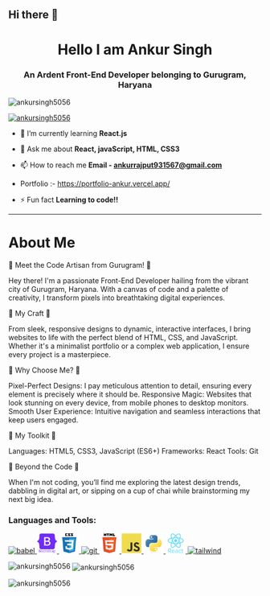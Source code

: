 ## Hi there 👋
<h1 align="center">Hello I am Ankur Singh</h1>
<h3 align="center">An Ardent Front-End Developer belonging to Gurugram, Haryana</h3>

<p align="left"> <img src="https://komarev.com/ghpvc/?username=ankursingh5056&label=Profile%20views&color=0e75b6&style=flat" alt="ankursingh5056" /> </p>

<p align="left"> <a href="https://github.com/ryo-ma/github-profile-trophy"><img src="https://github-profile-trophy.vercel.app/?username=ankursingh5056" alt="ankursingh5056" /></a> </p>

- 🌱 I’m currently learning **React.js**

- 💬 Ask me about **React, javaScript, HTML, CSS3**
- 📫 How to reach me **Email - ankurrajput931567@gmail.com**
- Portfolio  :-  https://portfolio-ankur.vercel.app/

- ⚡ Fun fact **Learning to code!!**
<hr/>
<h1>About Me</h1>
🎨 Meet the Code Artisan from Gurugram! 🎨

Hey there! I'm a passionate Front-End Developer hailing from the vibrant city of Gurugram, Haryana. With a canvas of code and a palette of creativity, I transform pixels into breathtaking digital experiences.

🌟 My Craft 🌟

From sleek, responsive designs to dynamic, interactive interfaces, I bring websites to life with the perfect blend of HTML, CSS, and JavaScript. Whether it's a minimalist portfolio or a complex web application, I ensure every project is a masterpiece.

🚀 Why Choose Me? 🚀

Pixel-Perfect Designs: I pay meticulous attention to detail, ensuring every element is precisely where it should be.
Responsive Magic: Websites that look stunning on every device, from mobile phones to desktop monitors.
Smooth User Experience: Intuitive navigation and seamless interactions that keep users engaged.

🎨 My Toolkit 🎨

Languages: HTML5, CSS3, JavaScript (ES6+)
Frameworks: React
Tools: Git

🌈 Beyond the Code 🌈

When I'm not coding, you’ll find me exploring the latest design trends, dabbling in digital art, or sipping on a cup of chai while brainstorming my next big idea.

<p align="left">
</p>

<h3 align="left">Languages and Tools:</h3>
<p align="left"> <a href="https://babeljs.io/" target="_blank" rel="noreferrer"> <img src="https://www.vectorlogo.zone/logos/babeljs/babeljs-icon.svg" alt="babel" width="40" height="40"/> </a> <a href="https://getbootstrap.com" target="_blank" rel="noreferrer"> <img src="https://raw.githubusercontent.com/devicons/devicon/master/icons/bootstrap/bootstrap-plain-wordmark.svg" alt="bootstrap" width="40" height="40"/> </a> <a href="https://www.w3schools.com/css/" target="_blank" rel="noreferrer"> <img src="https://raw.githubusercontent.com/devicons/devicon/master/icons/css3/css3-original-wordmark.svg" alt="css3" width="40" height="40"/> </a> <a href="https://git-scm.com/" target="_blank" rel="noreferrer"> <img src="https://www.vectorlogo.zone/logos/git-scm/git-scm-icon.svg" alt="git" width="40" height="40"/> </a> <a href="https://www.w3.org/html/" target="_blank" rel="noreferrer"> <img src="https://raw.githubusercontent.com/devicons/devicon/master/icons/html5/html5-original-wordmark.svg" alt="html5" width="40" height="40"/> </a> <a href="https://developer.mozilla.org/en-US/docs/Web/JavaScript" target="_blank" rel="noreferrer"> <img src="https://raw.githubusercontent.com/devicons/devicon/master/icons/javascript/javascript-original.svg" alt="javascript" width="40" height="40"/> </a> <a href="https://www.python.org" target="_blank" rel="noreferrer"> <img src="https://raw.githubusercontent.com/devicons/devicon/master/icons/python/python-original.svg" alt="python" width="40" height="40"/> </a> <a href="https://reactjs.org/" target="_blank" rel="noreferrer"> <img src="https://raw.githubusercontent.com/devicons/devicon/master/icons/react/react-original-wordmark.svg" alt="react" width="40" height="40"/> </a> <a href="https://tailwindcss.com/" target="_blank" rel="noreferrer"> <img src="https://www.vectorlogo.zone/logos/tailwindcss/tailwindcss-icon.svg" alt="tailwind" width="40" height="40"/> </a> </p>

<p><img align="left" src="https://github-readme-stats.vercel.app/api/top-langs?username=ankursingh5056&show_icons=true&locale=en&layout=compact" alt="ankursingh5056" /></p>

<p>&nbsp;<img align="center" src="https://github-readme-stats.vercel.app/api?username=ankursingh5056&show_icons=true&locale=en" alt="ankursingh5056" /></p>

<p><img align="center" src="https://github-readme-streak-stats.herokuapp.com/?user=ankursingh5056&" alt="ankursingh5056" /></p>

